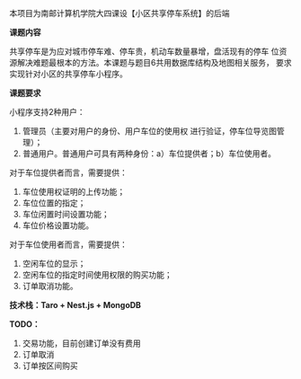 本项目为南邮计算机学院大四课设【小区共享停车系统】的后端

**课题内容**

共享停车是为应对城市停车难、停车贵，机动车数量暴增，盘活现有的停车
位资源解决难题最根本的方法。本课题与题目6共用数据库结构及地图相关服务，
要求实现针对小区的共享停车小程序。

**课题要求**

小程序支持2种用户：
1. 管理员（主要对用户的身份、用户车位的使用权
进行验证，停车位导览图管理）；
2. 普通用户。普通用户可具有两种身份：a）车位提供者；b）车位使用者。

对于车位提供者而言，需要提供：
  1. 车位使用权证明的上传功能；
  2. 车位位置的指定；
  3. 车位闲置时间设置功能；
  4. 车位价格设置功能。
    

对于车位使用者而言，需要提供：
  1. 空闲车位的显示；
  2. 空闲车位的指定时间使用权限的购买功能；
  3. 订单取消功能。

**技术栈：Taro + Nest.js + MongoDB**

**TODO：**
1. 交易功能，目前创建订单没有费用
2. 订单取消
3. 订单按区间购买
